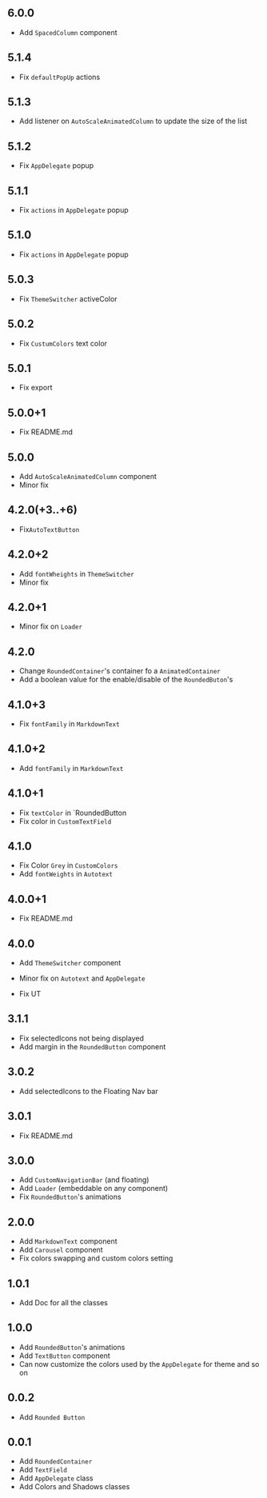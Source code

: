 ##  6.0.0

* Add `SpacedColumn` component

##  5.1.4

* Fix `defaultPopUp` actions

##  5.1.3

* Add listener on `AutoScaleAnimatedColumn` to update the size of the list

##  5.1.2

* Fix `AppDelegate` popup

##  5.1.1

* Fix `actions` in `AppDelegate` popup

##  5.1.0

* Fix `actions` in `AppDelegate` popup

##  5.0.3

* Fix `ThemeSwitcher` activeColor

##  5.0.2

* Fix `CustumColors` text color

##  5.0.1

* Fix export

## 5.0.0+1

* Fix README.md

## 5.0.0

* Add `AutoScaleAnimatedColumn` component
* Minor fix

## 4.2.0(+3..+6)

* Fix`AutoTextButton`

## 4.2.0+2

* Add `fontWheights` in `ThemeSwitcher`
* Minor fix

## 4.2.0+1

* Minor fix on `Loader`

## 4.2.0

* Change `RoundedContainer`'s container fo a `AnimatedContainer`
* Add a boolean value for the enable/disable of the `RoundedButon`'s

## 4.1.0+3

* Fix `fontFamily` in `MarkdownText`

## 4.1.0+2

* Add `fontFamily` in `MarkdownText`

## 4.1.0+1

* Fix `textColor` in `RoundedButton
* Fix color in `CustomTextField`

## 4.1.0

* Fix Color `Grey` in `CustomColors`
* Add `fontWeights` in `Autotext`

## 4.0.0+1

* Fix README.md

## 4.0.0

* Add `ThemeSwitcher` component
* Minor fix on `Autotext` and `AppDelegate`

* Fix UT

## 3.1.1

* Fix selectedIcons not being displayed
* Add margin in the `RoundedButton` component

## 3.0.2

* Add selectedIcons to the Floating Nav bar

## 3.0.1

* Fix README.md

## 3.0.0

* Add `CustomNavigationBar` (and floating)
* Add `Loader` (embeddable on any component)
* Fix `RoundedButton`'s animations

## 2.0.0

* Add `MarkdownText` component
* Add `Carousel` component
* Fix colors swapping and custom colors setting

## 1.0.1

* Add Doc for all the classes

## 1.0.0

* Add `RoundedButton`'s animations
* Add `TextButton` component
* Can now customize the colors used by the `AppDelegate` for theme and so on

## 0.0.2

* Add `Rounded Button`

## 0.0.1

* Add `RoundedContainer`
* Add `TextField`
* Add `AppDelegate` class
* Add Colors and Shadows classes
